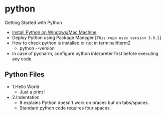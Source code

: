 # python
Getting Started with Python
- [Install Python on Windows/Mac Machine](https://www.python.org/downloads/)
- Deploy Python using Package Manager [`This repo uses version 3.8.2`]
- How to check python is installed or not in terminal/iterm2
    -  python --version
- In case of pycharm, configure python interpreter first before executing any code.

Python Files
----
- 1.Hello World
    - Just a print !
- 2.Indentation
    - It explains Python doesn't work on braces but on tabs/spaces.
    - Standard python code requires four spaces.
    
